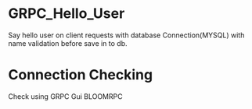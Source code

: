 # GRPC_Hello_User
Say hello user on client requests with database Connection(MYSQL) with name validation before save in to db.

# Connection Checking 
Check using GRPC Gui BLOOMRPC
